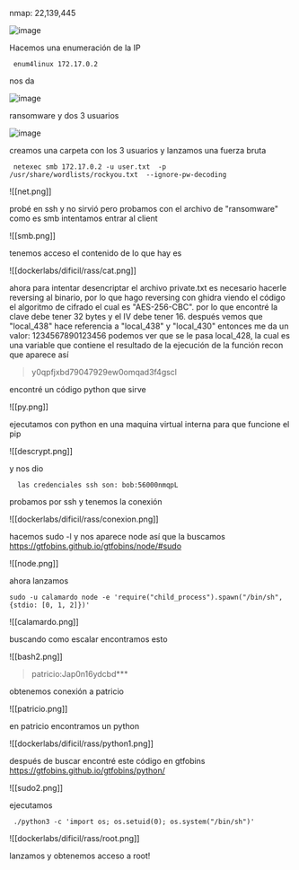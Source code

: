 nmap: 22,139,445

![image](https://github.com/user-attachments/assets/931baef1-b5a7-4fd8-b6e5-f179f512ec2b)


Hacemos una enumeración de la IP

     enum4linux 172.17.0.2

nos da

![image](https://github.com/user-attachments/assets/2d2e925e-c849-46ac-959a-32170bd1e827)

ransomware y dos 3 usuarios

![image](https://github.com/user-attachments/assets/a0c6f96b-478e-489f-9c9c-8f2ddc9d8104)

creamos una carpeta con los 3 usuarios  y lanzamos una fuerza bruta

     netexec smb 172.17.0.2 -u user.txt  -p /usr/share/wordlists/rockyou.txt  --ignore-pw-decoding

![[net.png]]

probé en ssh y no sirvió pero probamos con el archivo de "ransomware" como es smb intentamos entrar al client

![[smb.png]]

tenemos acceso
el contenido de lo que hay es

![[dockerlabs/dificil/rass/cat.png]]

ahora para intentar desencriptar el archivo private.txt es necesario hacerle reversing al binario, por lo que hago reversing con ghidra 
viendo el código el algoritmo de cifrado el cual es "AES-256-CBC". por lo que encontré la clave debe tener 32 bytes y el IV debe tener 16. después vemos que  "local_438" hace referencia a "local_438" y "local_430" entonces me da un valor: 1234567890123456
 podemos ver que se le pasa local_428, la cual es una variable que contiene el resultado de la ejecución de la función recon que aparece así
> y0qpfjxbd79047929ew0omqad3f4gscl

encontré un código python que sirve 

![[py.png]]

ejecutamos con python en una maquina virtual interna para que funcione el pip

![[descrypt.png]]

y nos dio 

      las credenciales ssh son: bob:56000nmqpL

probamos por ssh y tenemos la conexión 

![[dockerlabs/dificil/rass/conexion.png]]

hacemos sudo -l y nos aparece node así que la buscamos https://gtfobins.github.io/gtfobins/node/#sudo

![[node.png]]

ahora lanzamos

    sudo -u calamardo node -e 'require("child_process").spawn("/bin/sh", {stdio: [0, 1, 2]})'

![[calamardo.png]]

buscando como escalar encontramos esto

![[bash2.png]]

> patricio:Jap0n16ydcbd***

obtenemos conexión a patricio

![[patricio.png]]

en patricio encontramos un python 

![[dockerlabs/dificil/rass/python1.png]]

después de buscar encontré este código en gtfobins https://gtfobins.github.io/gtfobins/python/

![[sudo2.png]]

ejecutamos

     ./python3 -c 'import os; os.setuid(0); os.system("/bin/sh")'


![[dockerlabs/dificil/rass/root.png]]

lanzamos y obtenemos acceso a root! 
